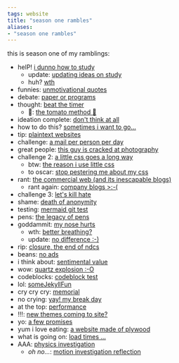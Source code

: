```yaml
---
tags: website 
title: "season one rambles"
aliases:
- "season one rambles"
---
```


this is season one of my ramblings:

- helP! [i dunno how to study](iDunno)
  - update: [updating ideas on study](updatingStudyIdeas)
  - huh? [wth](wth.md)
- funnies: [unmotivational quotes](unmotivational)
- debate: [paper or programs](paperPrograms.md)
- thought: [beat the timer](beatTheTimer.md)
    - 🍅: [the tomato method 🍅](theTomato.md)
- ideation complete: [don't think at all](dontThink.md)
- how to do this? [sometimes i want to go...](sometimesWant.md)
- tip: [plaintext websites](textWebsites.md)
- challenge: [a mail per person per day](oneMail.md)
- great people: [this guy is cracked at photography](https://www.curious-creature.com/)
- challenge 2: [a little css goes a long way](littleCSS.md)
    - btw: [the reason i use little css](noCSS.md)
    - to oscar: [stop pestering me about my css](pesterCSS.md)
- rant: [the commercial web (and its inescapable blogs)](commericalWeb.md)
    - rant again: [company blogs >:-(](companyBlogs.md)
- challenge 3: [let's kill hate](killHate.md)
- shame: [death of anonymity](deathOfAnonymous.md)
- testing: [mermaid git test](mermaidGit.md)
- pens: [the legacy of pens](penLegacy.md)
- goddammit: [my nose hurts](ouchNose.md)
    - wth: [better breathing?](betterBreathing.md)
    - update: [no difference :-)](noDifference.md)
- rip: [closure, the end of ndcs](closure.md)
- beans: [no ads](noAds.md)
- i think about: [sentimental value](sentimentalValue.md)
- wow: [quartz explosion :-O](quartzExplosion.md)
- codeblocks: [codeblock test](codeTest.md)
- lol: [someJekyllFun](someJekyllFun.md)
- cry cry cry: [memorial](memorial.md)
- no crying: [yay! my break day](aYay.md)
- at the top: [performance](performance.md)
- !!!: [new themes coming to site?](newThemes.md)
- yo: [a few promises](promises.md)
- yum i love eating: [a website made of plywood](plywoodWeb.md)
- what is going on: [load times ...](loadTimes.md)
- AAA: [physics investigation](physicsInvestigation.md)
    - *oh no...*: [motion investigation reflection](motionInvestigationReflection.md)
